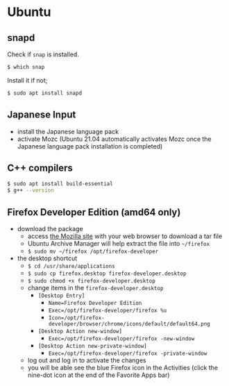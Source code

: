 # Ubuntu

## snapd

Check if `snap` is installed.

```bash
$ which snap
```

Install it if not;

```bash
$ sudo apt install snapd
```

## Japanese Input

- install the Japanese language pack
- activate Mozc (Ubuntu 21.04 automatically activates Mozc once the Japanese language pack installation is completed)

## C++ compilers

```bash
$ sudo apt install build-essential
$ g++ --version
```

## Firefox Developer Edition (amd64 only)

- download the package
  - access [the Mozilla site](`https://www.mozilla.org/en-US/firefox/developer/`) with your web browser to download a tar file
  - Ubuntu Archive Manager will help extract the file into `~/firefox`
  - `$ sudo mv ~/firefox /opt/firefox-developer`
- the desktop shortcut
  - `$ cd /usr/share/applications`
  - `$ sudo cp firefox.desktop firefox-developer.desktop`
  - `$ sudo chmod +x firefox-developer.desktop`
  - change items in the `firefox-developer.desktop`
    - `[Desktop Entry]`
      - `Name=Firefox Developer Edition`
      - `Exec=/opt/firefox-developer/firefox %u`
      - `Icon=/opt/firefox-developer/browser/chrome/icons/default/default64.png`
    - `[Desktop Action new-window]`
      - `Exec=/opt/firefox-developer/firefox -new-window`
    - `[Desktop Action new-private-window]`
      - `Exec=/opt/firefox-developer/firefox -private-window`
  - log out and log in to activate the changes
  - you will be able see the blue Firefox icon in the Activities (click the nine-dot icon at the end of the Favorite Apps bar)


